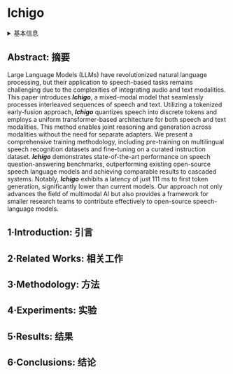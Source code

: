 # Ichigo

<details>
<summary>基本信息</summary>

- 标题: "Ichigo: Mixed-Modal Early-Fusion Realtime Voice Assistant"
- 作者:
  - 01 Alan Dao (Gia Tuan Dao),
  - 02 Dinh Bach Vu,
  - 03 Huy Hoang Ha
- 链接:
  - [ArXiv](https://arxiv.org/abs/2410.15316)
  - [Publication]
  - [Github](https://github.com/homebrewltd/ichigo)
  - [Demo](https://demo.homebrew.ltd/)
- 文件:
  - [ArXiv](../SpeechLM/_PDF/2410.15316v1__Ichigo__Mixed-Modal_Early-Fusion_Realtime_Voice_Assistant.pdf)
  - [Publication] #TODO

</details>

## Abstract: 摘要

Large Language Models (LLMs) have revolutionized natural language processing, but their application to speech-based tasks remains challenging due to the complexities of integrating audio and text modalities.
This paper introduces ***Ichigo***, a mixed-modal model that seamlessly processes interleaved sequences of speech and text.
Utilizing a tokenized early-fusion approach, ***Ichigo*** quantizes speech into discrete tokens and employs a uniform transformer-based architecture for both speech and text modalities.
This method enables joint reasoning and generation across modalities without the need for separate adapters.
We present a comprehensive training methodology, including pre-training on multilingual speech recognition datasets and fine-tuning on a curated instruction dataset.
***Ichigo*** demonstrates state-of-the-art performance on speech question-answering benchmarks, outperforming existing open-source speech language models and achieving comparable results to cascaded systems.
Notably, ***Ichigo*** exhibits a latency of just 111 ms to first token generation, significantly lower than current models.
Our approach not only advances the field of multimodal AI but also provides a framework for smaller research teams to contribute effectively to open-source speech-language models.

## 1·Introduction: 引言

## 2·Related Works: 相关工作

## 3·Methodology: 方法

## 4·Experiments: 实验

## 5·Results: 结果

## 6·Conclusions: 结论